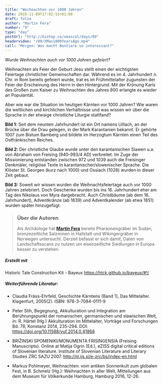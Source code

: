 ```yaml
---
title: "Weihnachten vor 1000 Jahren"
date: 2018-11-09T17:02:52+01:00
draft: false
author: "Martin Fera"
number: "9"
type: "day"
postUrl: "http://biotop.co/xmascal/days/09"
headervideo: "/09/XMas1000YearsAgo.mp4"
call: "Morgen: Was macht Rentiere so interessant?"
---
```

*Wurde Weihnachten auch vor 1000 Jahren gefeiert?*

Weihnachten als Feier der Geburt Jesu stellt einen der wichtigsten Feiertage christlicher Gemeinschaften dar. Während es im 4. Jahrhundert n. Chr. in Rom bereits gefeiert wurde, trat es im Frühmittelalter zugunsten der Feier der Erscheinung des Herrn in den Hintergrund. Mit der Krönung Karls des Großen zum Kaiser zu Weihnachten des Jahres 800 erlangte es wieder an Popularität.

Aber wie war die Situation im heutigen Kärnten vor 1000 Jahren? Wie waren die weltlichen und kirchlichen Verhältnisse und was wissen wir über die Sprache in der etwaige christliche Liturgie stattfand?

**Bild 1:** Seit dem neunten Jahrhundert ist ein Ort namens Uillach, an der Brücke über die Drau gelegen, in der Mark Karantanien bekannt. Er gehörte 1007 zum Bistum Bamberg und bildete im Herzogtum Kärnten einen Teil des Ostfränkischen Reiches.

**Bild 2:** Der christliche Glaube wurde unter den karantanischen Slawen u.a. von Abraham von Freising (940-993/4 AD) verbreitet. Im Zuge der Missionierung entstanden zwischen 972 und 1039 auch die Freisinger Denkmäler, religiöse Texte in karantanischer/slowenischer Sprache. Die Klöster St. Georgen (kurz nach 1000) und Ossiach (1028) wurden in dieser Zeit gebaut.

**Bild 3:** Soweit wir wissen wurden die Weihnachtsfeiertage auch vor 1000 Jahren zelebriert. Doch Geschenke wurden bis ins 16. Jahrhundert eher am Tag des Nikolaus von Myra dargebracht. Auch Christbäume (ab dem 16. Jahrhundert), Adventkränze (ab 1839) und Adventkalender (ab etwa 1851) wurden später hinzugefügt.

> ### Über die Autoren
> Als Archäologe hat **[Martin Fera](http://biotop.co/de/person/martin-fera/)** bereits Pharaonengräber im Sudan, bronzezeitliche Salzminen in Hallstatt und Wikingergräber in Norwegen untersucht. Derzeit befasst er sich damit, Daten von Landschaftsscans zu nutzen um eisenzeitliche Siedlungen in Europa besser zu verstehen.
<!--more-->

##### Erstellt mit
Historic Tale Construction Kit - Bayeux
https://htck.github.io/bayeux/#!/

##### Weiterführende Literatur:

- Claudia Fräss-Ehrfeld, Geschichte Kärntens (Band 1), Das Mittelalter. Klagenfurt, 2005(2). ISBN: 978-3-7084-0111-9

- Peter Stih, Begegnung, Akkulturation und Integration am Berührungspunkt der romanischen, germanischen und slawischen Welt, in: R. Härtel (Hg.)
Akkulturation im Mittelalter, Vorträge und Forschungen Bd. 78, Konstanz 2014, 235-294.
DOI: https://doi.org/10.11588/vuf.2014.0.41868

- BRIŽINSKI SPOMENIKI/MONUMENTA FRISINGENSIA (Freising Manuscripts). Online at Matija Ogrin (Ed.), eZISS digital critical editions of Slovenian literature. Institute of Slovenian Literature and Literary Studies ZRC SAZU 2007.
http://nl.ijs.si/e-zrc/bs/index-en.html

- Markus Pohlmeyer, Weihnachten: vom antiken Sonnenkult zum globalen Fest, in B. Schmelz (Hg.): Weihnachten in aller Welt, Mitteilungen aus dem Museum für Völkerkunde Hamburg, Hamburg 2016, 12-26.
